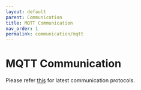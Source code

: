 ```yaml
---
layout: default
parent: Communication
title: MQTT Communication
nav_order: 1
permalink: communication/mqtt
---
```


# MQTT Communication

Please refer [this](https://docs.google.com/document/d/e/2PACX-1vTm_0MmPGw8-B8v63e-Jc8sfDNO9txeNVYmvAswR7ti8Glnw_4Wqmm6OpOiHOp8b9D15OUumNXIjC5y/pub) for latest communication protocols.
